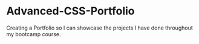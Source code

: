 # Advanced-CSS-Portfolio
Creating a Portfolio so I can showcase the projects I have done throughout my bootcamp course.

